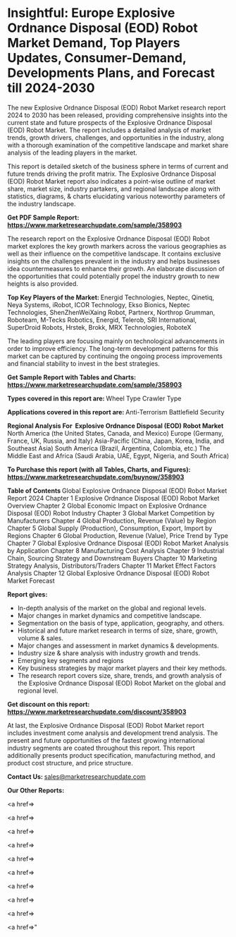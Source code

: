 # Insightful: Europe Explosive Ordnance Disposal (EOD) Robot Market Demand, Top Players Updates, Consumer-Demand, Developments Plans, and Forecast till 2024-2030

The new Explosive Ordnance Disposal (EOD) Robot Market research report 2024 to 2030 has been released, providing comprehensive insights into the current state and future prospects of the Explosive Ordnance Disposal (EOD) Robot Market. The report includes a detailed analysis of market trends, growth drivers, challenges, and opportunities in the industry, along with a thorough examination of the competitive landscape and market share analysis of the leading players in the market.

This report is detailed sketch of the business sphere in terms of current and future trends driving the profit matrix. The Explosive Ordnance Disposal (EOD) Robot Market report also indicates a point-wise outline of market share, market size, industry partakers, and regional landscape along with statistics, diagrams, &amp; charts elucidating various noteworthy parameters of the industry landscape.

<strong><b>Get PDF Sample Report: <a href=https://www.marketresearchupdate.com/sample/358903>https://www.marketresearchupdate.com/sample/358903</a></b></strong>

The research report on the Explosive Ordnance Disposal (EOD) Robot market explores the key growth markers across the various geographies as well as their influence on the competitive landscape. It contains exclusive insights on the challenges prevalent in the industry and helps businesses idea countermeasures to enhance their growth. An elaborate discussion of the opportunities that could potentially propel the industry growth to new heights is also provided.

<strong><b>Top Key Players of the Market:
</b></strong>Energid Technologies, Neptec, Qinetiq, Neya Systems, iRobot, ICOR Technology, Ekso Bionics, Neptec Technologies, ShenZhenWeiXaing Robot, Partnerx, Northrop Grumman, Roboteam, M-Tecks Robotics, Energid, Telerob, SRI International, SuperDroid Robots, Hrstek, Brokk, MRX Technologies, RoboteX<strong><b>
</b></strong>

The leading players are focusing mainly on technological advancements in order to improve efficiency. The long-term development patterns for this market can be captured by continuing the ongoing process improvements and financial stability to invest in the best strategies.

<strong><b>Get Sample Report with Tables and Charts: <a href=https://www.marketresearchupdate.com/sample/358903>https://www.marketresearchupdate.com/sample/358903</a></b></strong>

<strong><b>Types covered in this report are:
</b></strong>Wheel Type
Crawler Type<strong><b>
</b></strong>

<strong><b>Applications covered in this report are:
</b></strong>Anti-Terrorism
Battlefield
Security<strong><b>
</b></strong>

<strong><b>Regional Analysis For  Explosive Ordnance Disposal (EOD) Robot Market</b></strong><strong><b>
</b></strong>North America (the United States, Canada, and Mexico)
Europe (Germany, France, UK, Russia, and Italy)
Asia-Pacific (China, Japan, Korea, India, and Southeast Asia)
South America (Brazil, Argentina, Colombia, etc.)
The Middle East and Africa (Saudi Arabia, UAE, Egypt, Nigeria, and South Africa)

<strong><b>To Purchase this report (with all Tables, Charts, and Figures): <a href=https://www.marketresearchupdate.com/buynow/358903>https://www.marketresearchupdate.com/buynow/358903</a></b></strong>

<strong><b>Table of Contents</b></strong><strong><b>
</b></strong>Global Explosive Ordnance Disposal (EOD) Robot Market Report 2024
Chapter 1 Explosive Ordnance Disposal (EOD) Robot Market Overview
Chapter 2 Global Economic Impact on Explosive Ordnance Disposal (EOD) Robot Industry
Chapter 3 Global Market Competition by Manufacturers
Chapter 4 Global Production, Revenue (Value) by Region
Chapter 5 Global Supply (Production), Consumption, Export, Import by Regions
Chapter 6 Global Production, Revenue (Value), Price Trend by Type
Chapter 7 Global Explosive Ordnance Disposal (EOD) Robot Market Analysis by Application
Chapter 8 Manufacturing Cost Analysis
Chapter 9 Industrial Chain, Sourcing Strategy and Downstream Buyers
Chapter 10 Marketing Strategy Analysis, Distributors/Traders
Chapter 11 Market Effect Factors Analysis
Chapter 12 Global Explosive Ordnance Disposal (EOD) Robot Market Forecast

<strong><b>Report gives:</b></strong>

- In-depth analysis of the market on the global and regional levels.
- Major changes in market dynamics and competitive landscape.
- Segmentation on the basis of type, application, geography, and others.
- Historical and future market research in terms of size, share, growth, volume &amp; sales.
- Major changes and assessment in market dynamics &amp; developments.
- Industry size &amp; share analysis with industry growth and trends.
- Emerging key segments and regions
- Key business strategies by major market players and their key methods.
- The research report covers size, share, trends, and growth analysis of the Explosive Ordnance Disposal (EOD) Robot Market on the global and regional level.

<strong><b>Get discount on this report: <a href=https://www.marketresearchupdate.com/discount/358903>https://www.marketresearchupdate.com/discount/358903</a></b></strong>

At last, the Explosive Ordnance Disposal (EOD) Robot Market report includes investment come analysis and development trend analysis. The present and future opportunities of the fastest growing international industry segments are coated throughout this report. This report additionally presents product specification, manufacturing method, and product cost structure, and price structure.

<strong><b>Contact Us:
</b></strong>sales@marketresearchupdate.com

<strong>Our Other Reports:</strong>

<a href=></a>

<a href=></a>

<a href=></a>

<a href=></a>

<a href=></a>

<a href=></a>

<a href=></a>

<a href=></a>

<a href=></a>

<a href=></a>"
